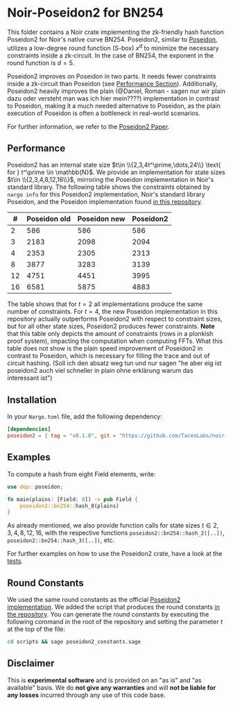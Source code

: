 # Noir-Poseidon2 for BN254

This folder contains a Noir crate implementing the zk-friendly hash function Poseidon2 for Noir's native curve BN254. Poseidon2, similar to [Poseidon](../poseidon), utilizes a low-degree round function (S-box) $x^d$ to minimize the necessary constraints inside a zk-circuit. In the case of BN254, the exponent in the round function is $d=5$.

Poseidon2 improves on Poseidon in two parts. It needs fewer constraints inside a zk-circuit than Poseidon (see [Performance Section](#performance)). Additionally, Poseidon2 heavily improves the plain (@Daniel, Roman - sagen nur wir plain dazu oder versteht man was ich hier mein????) implementation in contrast to Poseidon, making it a much needed alternative to Poseidon, as the plain execution of Poseidon is often a bottleneck in real-world scenarios.

For further information, we refer to the [Poseidon2 Paper](https://eprint.iacr.org/2023/323.pdf).

## Performance

Poseidon2 has an internal state size $t\in \\{2,3,4t^\prime,\dots,24\\} \text{ for } t^\prime \in \mathbb{N}$. We provide an implementation for state sizes $t\in \\{2,3,4,8,12,16\\}$, mirroring the Poseidon implementation in Noir's standard library. The following table shows the constraints obtained by `nargo info` for this Poseidon2 implementation, Noir's standard library Poseidon, and the Poseidon implementation found [in this repository](../poseidon).

| #   | Poseidon old | Poseidon new | Poseidon2 |
| --- | ------------ | ------------ | --------- |
| 2   | 586          | 586          | 586       |
| 3   | 2183         | 2098         | 2094      |
| 4   | 2353         | 2305         | 2313      |
| 8   | 3877         | 3283         | 3139      |
| 12  | 4751         | 4451         | 3995      |
| 16  | 6581         | 5875         | 4883      |

The table shows that for $t=2$ all implementations produce the same number of constraints. For $t=4$, the new Poseidon implementation in this repository actually outperforms Poseidon2 with respect to constraint sizes, but for all other state sizes, Poseidon2 produces fewer constraints. **Note** that this table only depicts the amount of constraints (rows in a plonkish proof system), impacting the computation when computing FFTs. What this table does not show is the plain speed improvement of Poseidon2 in contrast to Poseidon, which is necessary for filling the trace and out of circuit hashing. (Soll ich den absatz weg tun und nur sagen "he aber eig ist poseidon2 auch viel schneller in plain ohne erklärung warum das interessant ist")

## Installation

In your `Nargo.toml` file, add the following dependency:

```toml
[dependencies]
poseidon2 = { tag = "v0.1.0", git = "https://github.com/TaceoLabs/noir-poseidon", directory = "poseidon2"}
```

## Examples

To compute a hash from eight Field elements, write:

```Rust
use dep::poseidon;

fn main(plains: [Field; 8]) -> pub Field {
    poseidon2::bn254::hash_8(plains)
}
```

As already mentioned, we also provide function calls for state sizes $t\in {2,3,4,8,12,16}$, with the respective functions `poseidon2::bn254::hash_2([..])`, `poseidon2::bn254::hash_3([..])`, etc.

For further examples on how to use the Poseidon2 crate, have a look at the [tests](src/bn254/perm.nr).

## Round Constants

We used the same round constants as the official [Poseidon2 implementation](https://github.com/HorizenLabs/poseidon2/tree/main). We added the script that produces the round constants [in the repository](../scripts/poseidon2_constants.sage). You can generate the round constants by executing the following command in the root of the repository and setting the parameter $t$ at the top of the file:

```bash
cd scripts && sage poseidon2_constants.sage
```

## Disclaimer

This is **experimental software** and is provided on an "as is" and "as available" basis. We do **not give any warranties** and will **not be liable for any losses** incurred through any use of this code base.
